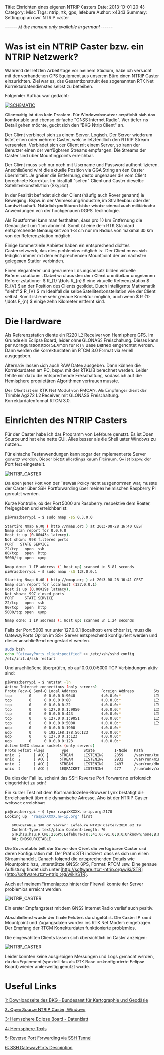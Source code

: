Title: Einrichten eines eigenen NTRIP Casters
Date: 2013-10-01 20:48
Category: Misc
Tags: ntrip, rtk, gps, lefebure
Author: x4343
Summary: Setting up an own NTRIP caster

*------*
*At the moment only available in german!*
*------*

# Was ist ein NTRIP Caster bzw. ein NTRIP Netzwerk?

Während der letzten Arbeitstage vor meinem Studium, habe ich versucht mit den vorhandenen GPS Equipment aus unserem Büro einen NTRIP Caster einzurichten.
Ziel war es, das Gesamtkonstrukt des sogenannten RTK Net Korrekturdatendienstes selbst zu betreiben.

Folgender Aufbau war gedacht:

[ ![SCHEMATIC](/static/pictures/ntrip/thumbs/schematic.jpg "Schematic") ](/static/pictures/ntrip/schematic.jpg)

Clientseitig ist dies kein Problem. Für Windowsbenutzer empfiehlt sich das komfortable und ebenso einfache "GNSS Internet Radio".
Wer tiefer ins Detail gehen möchte, guckt sich den "BKG Ntrip Client" an.

Der Client verbindet sich zu einem Server. Logisch. Der Server wiederum listet einen oder mehrere Caster, welche letztendlich den NTRIP Stream versenden.
Verbindet sich der Client mit einem Server, so kann der Benutzer einen der verfügbaren Streams empfangen. Die Streams der Caster sind über Mountingpoints erreichbar.

Der Client muss sich nur noch mit Username und Password authentifizieren. Anschließend wird die aktuelle Position via GGA String an den Caster übermittelt.
Je größer die Entfernung, desto ungenauer die vom Client berechnete Korrektur. Im Idealfall "sehen" Client und Caster dieselbe Satellitenkonstellation (Skyplot).

In der Realität befindet sich der Client (häufig auch Rover genannt) in Bewegung. Bspw. in der Vermessungsindustrie, im Straßenbau oder der Landwirtschaft.
Natürlich profitieren leider wieder einmal auch militärische Anwendungen von der hochgenauen DGPS Technologie.

Als Faustformel kann man festhalten, dass pro 10 km Entfernung die Genauigkeit um 1 cm abnimmt. Somit ist eine dem RTK Standard entsprechende Genauigkeit von 1-3 cm 
nur im Radius von maximal 30 km von der Referenzstation möglich.

Einige kommerzielle Anbieter haben ein entsprechend dichtes Casternetzwerk, das dies problemlos möglich ist. Der Client muss sich lediglich immer mit dem entsprechenden
Mountpoint der am nächsten gelegenen Station verbinden.

Einen eleganteren und genaueren Lösungsansatz bilden virtuelle Referenzstationen. Dabei wird aus den dem Client unmittelbar umgebenen Referenzstationen $ R_{1} \ldots R_{n} $
eine virtuelle Referenzstation $ R_{V} $ an der Position des Clients gebildet. Durch intelligente Mathematik "sieht" $ R_{V} $ im Idealfall die selbe Satellitenkonstellation wie der Client selbst.
Somit ist eine sehr genaue Korrektur möglich, auch wenn $ R_{1} \ldots R_{n} $ einige zehn Kilometer entfernt sind.

# Die Hardware

Als Referenzstation diente ein R220 L2 Receiver von Hemisphere GPS. Im Grunde ein Eclipse Board, leider ohne GLONASS Freischaltung. Dieses kann per Konfigurationstool
SLXmon für RTK Base Betrieb eingerichtet werden. Dann werden die Korrekturdaten im RTCM 3.0
Format via seriell ausgegeben.

Alternativ lassen sich auch RAW Daten ausgeben. Dann können die Korrekturdaten am PC, bspw. mit der RTKLIB berechnet werden.
Leider fehlte mir dazu die entsprechende Freischaltung, sodass ich auf die Hemisphere proprietären Algorithmen vertrauen musste.

Der Client ist ein RTK Net Modul von RMCAN. Als Empfänger dient der Trimble Ag272 L2 Receiver, mit GLONASS Freischaltung. Korrekturdatenformat RTCM 3.0.


# Einrichten des NTRIP Casters

Für den Caster habe ich das Programm von Lefebure genutzt. Es ist Open Source und hat eine nette GUI.
Alles besser als die Shell unter Windows zu nutzen...

Für einfache Testanwendungen kann sogar der implementierte Server genutzt werden. Dieser bietet allerdings kaum Freiraum. So ist bspw. der Port fest eingestellt.

![NTRIP_CASTER](/static/pictures/ntrip/ntrip_caster.png "Lefebure NTRIP Caster")

Da eben jener Port von der Firewall Policy nicht ausgenommen war, musste der Caster über SSH Portforwarding über meinen heimischen Raspberry Pi geroutet werden.

Kurze Kontrolle, ob der Port 5000 am Raspberry, respektive dem Router, freigegeben und erreichbar ist:

``` bash
pi@raspberrypi ~ $ sudo nmap -sS 0.0.0.0

Starting Nmap 6.00 ( http://nmap.org ) at 2013-08-28 16:40 CEST
Nmap scan report for 0.0.0.0
Host is up (0.00043s latency).
Not shown: 998 filtered ports
PORT   STATE SERVICE
22/tcp   open  ssh
80/tcp   open  http
5000/tcp open  upnp

Nmap done: 1 IP address (1 host up) scanned in 5.81 seconds
pi@raspberrypi ~ $ sudo nmap -sS 127.0.0.1

Starting Nmap 6.00 ( http://nmap.org ) at 2013-08-28 16:41 CEST
Nmap scan report for localhost (127.0.0.1)
Host is up (0.00019s latency).
Not shown: 997 closed ports
PORT     STATE SERVICE
22/tcp   open  ssh
80/tcp   open  http
5000/tcp open  upnp

Nmap done: 1 IP address (1 host up) scanned in 1.24 seconds
```

Falls der Port 5000 nur unter 127.0.0.1 (localhost) erreichbar ist, muss die GatewayPorts Option im SSH Server entsprechend konfiguriert werden und dieser anschließend neugestartet werden.


``` bash
sudo bash
echo "GatewayPorts clientspecified" >> /etc/ssh/sshd_config
/etc/init.d/ssh restart
```

Und anschließend überprüfen, ob auf 0.0.0.0:5000 TCP Verbindungen aktiv sind:

``` bash
pi@raspberrypi ~ $ netstat -ln
Active Internet connections (only servers)
Proto Recv-Q Send-Q Local Address           Foreign Address         State
tcp        0      0 0.0.0.0:9040            0.0.0.0:*               LISTEN
tcp        0      0 0.0.0.0:80              0.0.0.0:*               LISTEN
tcp        0      0 0.0.0.0:22              0.0.0.0:*               LISTEN
tcp        0      0 127.0.0.1:9050          0.0.0.0:*               LISTEN
tcp        0      0 0.0.0.0:443             0.0.0.0:*               LISTEN
tcp        0      0 127.0.0.1:9051          0.0.0.0:*               LISTEN
tcp        0      0 0.0.0.0:5000            0.0.0.0:*               LISTEN
udp        0      0 0.0.0.0:1900            0.0.0.0:*
udp        0      0 192.168.178.56:123      0.0.0.0:*
udp        0      0 127.0.0.1:123           0.0.0.0:*
udp        0      0 0.0.0.0:123             0.0.0.0:*
Active UNIX domain sockets (only servers)
Proto RefCnt Flags       Type       State         I-Node   Path
unix  2      [ ACC ]     STREAM     LISTENING     2859     /var/run/tor/control
unix  2      [ ACC ]     STREAM     LISTENING     2932     /var/run/minissdpd.sock
unix  2      [ ACC ]     STREAM     LISTENING     2497     /var/run/dbus/system_bus_socket
unix  2      [ ACC ]     SEQPACKET  LISTENING     477      /run/udev/control
```

Da dies der Fall ist, scheint das SSH Reverse Port Forwarding erfolgreich eingerichtet zu sein!

Ein kurzer Test mit dem Kommandozeilen-Browser Lynx bestätigt die Erreichbarkeit über die dynamische Adresse.
Also ist der NTRIP Caster weltweit erreichbar:

``` bash
pi@raspberrypi ~ $ lynx raspiXXXXX.no-ip.org:2170
Looking up  'raspiXXXXX.no-ip.org' first

   SOURCETABLE 200 OK Server: Lefebure NTRIP Caster/2010.02.19
   Content-Type: text/plain Content-Length: 76
   STR;hzu;hzu;RTCM;;2;GPS;LefebureRTK;;41.0;-91.0;0;0;Unknown;none;B;N;96
   00; ENDSOURCETABLE
```

Die Sourcetable teilt der Server den Client die verfügbaren Caster und deren Konfiguration mit.
Der Präfix STR indiziert, dass es sich um einen Stream handelt. 
Danach folgend die entsprechenden Details wie Mountpoint: hzu, unterstützte GNSS: GPS, Format: RTCM usw.
Eine genaue Auflistung findet sich unter [http://software.rtcm-ntrip.org/wiki/STR](http://software.rtcm-ntrip.org/wiki/STR).

Auch auf meinem Firmenlaptop hinter der Firewall konnte der Server problemlos erreicht werden.

![NTRIP_CASTER](/static/pictures/ntrip/raspi_ntrip.png "Firefox NTRIP Caster")

Ein erster Empfangstest mit dem GNSS Internet Radio verlief auch positiv.

Abschließend wurde der finale Feldtest durchgeführt.
Die Caster IP samt Mountpoint und Zugangsdaten wurden ins RTK Net Modem eingetragen. Der Empfang der RTCM Korrekturdaten funktionierte problemlos.

Die eingewählten Clients lassen sich übersichtlich im Caster anzeigen:

![NTRIP_CASTER](/static/pictures/ntrip/ntrip_clientlist.png "NTRIP Clientlist")

Leider konnten keine ausgiebigen Messungen und Logs gemacht werden, da das Equipment (speziell das als RTK Base umkonfigurierte Eclipse Board) wieder anderweitig genutzt wurde.


# Useful Links
 
[1: Downloadseite des BKG - Bundesamt für Kartographie und Geodäsie](http://igs.bkg.bund.de/ntrip/download)

[2: Open Source NTRIP Caster, Windows](http://lefebure.com/software/ntripcaster/)

[3: Hemisphere Eclipse Board - Datenblatt](http://www.canalgeomatics.com/product_files/hemisphere-gps-eclipse-oem-board-datasheet_195.pdf)

[4: Hemisphere Tools](http://www.hemispheregps.com/Support/MarineOEMSurveyConstruction/Receivers/Software/tabid/558/Default.aspx)

[5: Reverse Port Forwarding via SSH Tunnel](http://toic.org/blog/2009/reverse-ssh-port-forwarding/#.UksoCXhDu5k)

[6: SSH GatewayPorts Description](http://www.snailbook.com/faq/gatewayports.auto.html)



